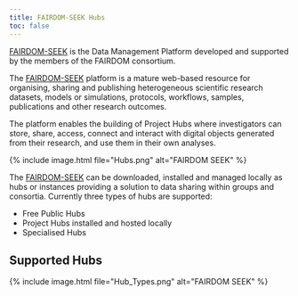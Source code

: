 ```yaml
---
title: FAIRDOM-SEEK Hubs
toc: false
---
```



[FAIRDOM-SEEK](https://seek4science.org/) is the Data Management Platform developed and supported by the members of the FAIRDOM consortium.   

The [FAIRDOM-SEEK](https://seek4science.org/) platform is a mature web-based resource for organising, sharing and publishing heterogeneous scientific research datasets, models or simulations, protocols, workflows, samples, publications and other research outcomes.  

The platform enables the building of Project Hubs where investigators can store, share, access, connect and interact with digital objects generated from their research, and use them in their own analyses.   


{% include image.html file="Hubs.png" alt="FAIRDOM SEEK" %}


The [FAIRDOM-SEEK](https://seek4science.org/) can be downloaded, installed and managed locally as hubs or instances providing a solution to data sharing within groups and consortia. Currently three types of hubs are supported:

*	Free Public Hubs 
*	Project Hubs installed and hosted locally 
*	Specialised Hubs 

## Supported Hubs
{% include image.html file="Hub_Types.png" alt="FAIRDOM SEEK" %}
